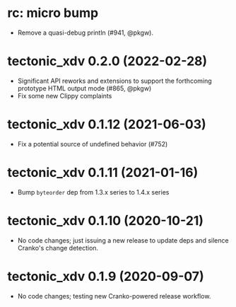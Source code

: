 # rc: micro bump

- Remove a quasi-debug println (#941, @pkgw).


# tectonic_xdv 0.2.0 (2022-02-28)

- Significant API reworks and extensions to support the forthcoming prototype
  HTML output mode (#865, @pkgw)
- Fix some new Clippy complaints


# tectonic_xdv 0.1.12 (2021-06-03)

- Fix a potential source of undefined behavior (#752)


# tectonic_xdv 0.1.11 (2021-01-16)

- Bump `byteorder` dep from 1.3.x series to 1.4.x series


# tectonic_xdv 0.1.10 (2020-10-21)

- No code changes; just issuing a new release to update deps and silence
  Cranko's change detection.


# tectonic_xdv 0.1.9 (2020-09-07)

- No code changes; testing new Cranko-powered release workflow.
